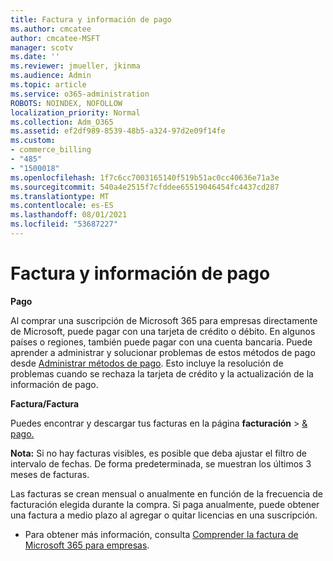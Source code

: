 ```yaml
---
title: Factura y información de pago
ms.author: cmcatee
author: cmcatee-MSFT
manager: scotv
ms.date: ''
ms.reviewer: jmueller, jkinma
ms.audience: Admin
ms.topic: article
ms.service: o365-administration
ROBOTS: NOINDEX, NOFOLLOW
localization_priority: Normal
ms.collection: Adm_O365
ms.assetid: ef2df989-8539-48b5-a324-97d2e09f14fe
ms.custom:
- commerce_billing
- "485"
- "1500018"
ms.openlocfilehash: 1f7c6cc7003165140f519b51ac0cc40636e71a3e
ms.sourcegitcommit: 540a4e2515f7cfddee65519046454fc4437cd287
ms.translationtype: MT
ms.contentlocale: es-ES
ms.lasthandoff: 08/01/2021
ms.locfileid: "53687227"
---
```

# <a name="invoice-and-payment-information"></a>Factura y información de pago

**Pago**

Al comprar una suscripción de Microsoft 365 para empresas directamente de Microsoft, puede pagar con una tarjeta de crédito o débito.  En algunos países o regiones, también puede pagar con una cuenta bancaria.  Puede aprender a administrar y solucionar problemas de estos métodos de pago desde [Administrar métodos de pago](/microsoft-365/commerce/billing-and-payments/manage-payment-methods). Esto incluye la resolución de problemas cuando se rechaza la tarjeta de crédito y la actualización de la información de pago.

**Factura/Factura**

Puedes encontrar y descargar tus facturas en la página **facturación**  >  [& pago.](https://go.microsoft.com/fwlink/p/?linkid=848039)  

**Nota:** Si no hay facturas visibles, es posible que deba ajustar el filtro de intervalo de fechas.  De forma predeterminada, se muestran los últimos 3 meses de facturas.

Las facturas se crean mensual o anualmente en función de la frecuencia de facturación elegida durante la compra.  Si paga anualmente, puede obtener una factura a medio plazo al agregar o quitar licencias en una suscripción.

- Para obtener más información, consulta [Comprender la factura de Microsoft 365 para empresas](/microsoft-365/commerce/billing-and-payments/understand-your-invoice2).